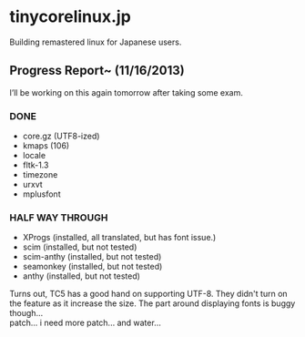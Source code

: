 tinycorelinux.jp
================

Building remastered linux for Japanese users.

Progress Report~ (11/16/2013)
-----------

I’ll be working on this again tomorrow after taking some exam.

### DONE

* core.gz (UTF8-ized)
* kmaps (106)
* locale
* fltk-1.3
* timezone
* urxvt
* mplusfont


### HALF WAY THROUGH

* XProgs (installed, all translated, but has font issue.)
* scim (installed, but not tested)
* scim-anthy (installed, but not tested)
* seamonkey (installed, but not tested)
* anthy (installed, but not tested)


 Turns out, TC5 has a good hand on supporting UTF-8.
They didn't turn on the feature as it increase the size.
The part around displaying fonts is buggy though...  
patch... i need more patch... and water...
